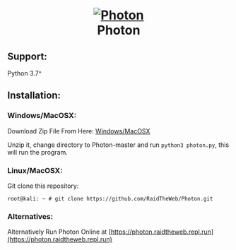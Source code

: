 <h1 align="center">
  <br>
  <a href="https://github.com/RaidTheWeb/Photon"><img src="https://i.ibb.co/HYMZ2kG/logo.png" alt="Photon"></a>
  <br>
  Photon
  <br>
</h1>

## Support:

Python 3.7^

## Installation:

### Windows/MacOSX:

Download Zip File From Here:
[Windows/MacOSX](https://github.com/RaidTheWeb/Photon/archive/master.zip)

Unzip it, change directory to Photon-master and run ```python3 photon.py```, this will run the program.

### Linux/MacOSX:

Git clone this repository:
```
root@kali: ~ # git clone https://github.com/RaidTheWeb/Photon.git
```

### Alternatives:

Alternatively Run Photon Online at [https://photon.raidtheweb.repl.run](https://photon.raidtheweb.repl.run)
